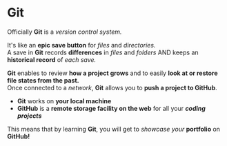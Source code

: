 # Git
<p>Officially <strong>Git</strong> is a <em>version control system.</em></p>
It's like an <strong>epic save button</strong> for <em>files</em> and <em>directories.</em><br> 
A save in <strong>Git</strong> records <strong>differences</strong> in <em>files</em> and <em>folders</em> AND keeps an <strong>historical record</strong> of <em>each save.</em></p>
<strong>Git</strong> enables to review <strong>how a project grows</strong> and to easily <strong>look at or restore file states from the past.</strong><br>
Once connected to a <em>network</em>, <strong>Git</strong> allows you to <strong>push a project to GitHub</strong>.</p>

- <strong>Git</strong> works on <strong>your local machine</strong> 
- <strong>GitHub</strong> is a <strong>remote storage facility on the web</strong> for all your <strong><em>coding projects</em></strong> 

This means that by learning <strong>Git</strong>, you will get to <em>showcase your</em> <strong>portfolio</strong> on <strong>GitHub!</strong>

